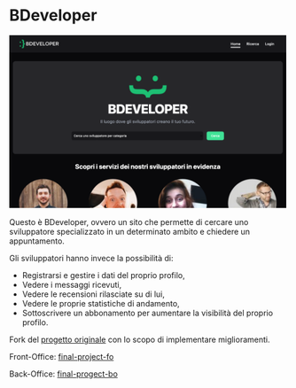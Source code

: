 # BDeveloper

<img src="./public/preview.png" alt="preview" width="500px"/>

Questo è BDeveloper, ovvero un sito che permette di cercare uno sviluppatore specializzato in un determinato ambito e chiedere un appuntamento. 

Gli sviluppatori hanno invece la possibilità di:
- Registrarsi e gestire i dati del proprio profilo,
- Vedere i messaggi ricevuti,
- Vedere le recensioni rilasciate su di lui,
- Vedere le proprie statistiche di andamento,
- Sottoscrivere un abbonamento per aumentare la visibilità del proprio profilo.

Fork del [progetto originale](https://github.com/FraFra2/bdevelopers-fe) con lo scopo di implementare miglioramenti.

Front-Office: [final-project-fo](https://github.com/matteobonesini/final-project-fo)

Back-Office: [final-progect-bo](#)